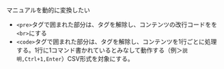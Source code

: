 マニュアルを動的に変換したい

- `<pre>`タグで囲まれた部分は、タグを解除し、コンテンツの改行コードをを`<br>`にする
- `<code>`タグで囲まれた部分は、タグを解除し、コンテンツを1行ごとに処理する。1行に1コマンド書かれているとみなして動作する（例＞`説明,Ctrl+1,Enter`）CSV形式を対象にする。
